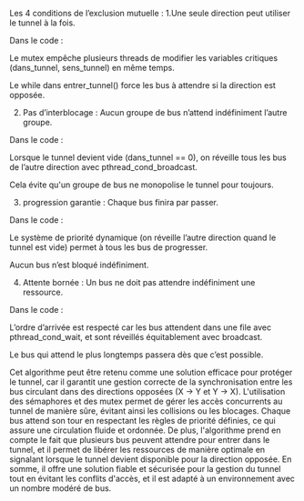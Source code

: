 Les 4 conditions de l’exclusion mutuelle :
1.Une seule direction peut utiliser le tunnel à la fois.

Dans le code :

Le mutex empêche plusieurs threads de modifier les variables critiques (dans_tunnel, sens_tunnel) en même temps.

Le while dans entrer_tunnel() force les bus à attendre si la direction est opposée.

2. Pas d’interblocage :
   Aucun groupe de bus n’attend indéfiniment l’autre groupe.

Dans le code :

Lorsque le tunnel devient vide (dans_tunnel == 0), on réveille tous les bus de l’autre direction avec pthread_cond_broadcast.

Cela évite qu'un groupe de bus ne monopolise le tunnel pour toujours.

3. progression garantie :
   Chaque bus finira par passer.

Dans le code :

Le système de priorité dynamique (on réveille l’autre direction quand le tunnel est vide) permet à tous les bus de progresser.

Aucun bus n’est bloqué indéfiniment.

4. Attente bornée :
   Un bus ne doit pas attendre indéfiniment une ressource.

Dans le code :

L’ordre d’arrivée est respecté car les bus attendent dans une file avec pthread_cond_wait, et sont réveillés équitablement avec broadcast.

Le bus qui attend le plus longtemps passera dès que c’est possible.

  Cet algorithme peut être retenu comme une solution efficace pour protéger le tunnel, car il garantit une gestion correcte de la synchronisation entre les bus circulant
   dans des directions opposées (X -> Y et Y -> X). L'utilisation des sémaphores et des mutex permet de gérer les accès concurrents au tunnel de manière sûre, évitant ainsi
    les collisions ou les blocages. Chaque bus attend son tour en respectant les règles de priorité définies, ce qui assure une circulation fluide et ordonnée.
    De plus, l'algorithme prend en compte le fait que plusieurs bus peuvent attendre pour entrer dans le tunnel, et il permet de libérer les ressources de manière
    optimale en signalant lorsque le tunnel devient disponible pour la direction opposée. En somme, il offre une solution fiable et sécurisée pour la gestion du tunnel
    tout en évitant les conflits d'accès, et il est adapté à un environnement avec un nombre modéré de bus.
        
